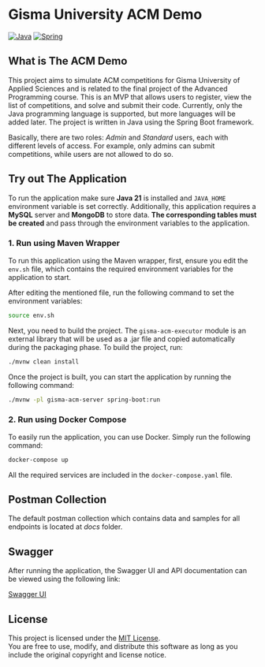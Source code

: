 # **Gisma University ACM Demo**

[![Java](https://img.shields.io/badge/Java-21-orange)](https://openjdk.org/projects/jdk/21/)
[![Spring](https://img.shields.io/badge/SpringBoot-3.4.2-green)](https://spring.io/blog/2025/01/23/spring-boot-3-4-2-available-now)

## What is The ACM Demo

This project aims to simulate ACM competitions for Gisma University of Applied Sciences and is related to the final
project of the Advanced Programming course. This is an MVP that allows users to register, view the list of competitions,
and solve and submit their code. Currently, only the Java programming language is supported, but more languages will be
added later. The project is written in Java using the Spring Boot framework.

Basically, there are two roles: <i>Admin</i> and <i>Standard</i> users, each with different levels of access. For
example, only admins
can submit competitions, while users are not allowed to do so.

## Try out The Application

To run the application make sure <b>Java 21</b> is installed and `JAVA_HOME` environment variable is set
correctly. Additionally, this application requires a <b>MySQL</b> server and <b>MongoDB</b> to store data.
<b>The corresponding tables must be created</b> and pass through the environment variables to the application.

### 1. Run using Maven Wrapper

To run this application using the Maven wrapper, first, ensure you edit the `env.sh` file, which contains the required
environment variables for the application to start.

After editing the mentioned file, run the following command to set the environment variables:

```bash
source env.sh
```

Next, you need to build the project. The `gisma-acm-executor` module is an external library that will be used as a .jar
file and copied automatically during the packaging phase. To build the project, run:

```bash
./mvnw clean install
```

Once the project is built, you can start the application by running the following command:

```bash
./mvnw -pl gisma-acm-server spring-boot:run
```

### 2. Run using Docker Compose

To easily run the application, you can use Docker. Simply run the following command:

```bash
docker-compose up
```

All the required services are included in the `docker-compose.yaml` file.

## Postman Collection

The default postman collection which contains data and samples for all endpoints is located at <i>docs</i> folder.

## Swagger

After running the application, the Swagger UI and API documentation can be viewed using the following link:

<a href="http://localhost:8080/swagger-ui/">Swagger UI</a>

## License

This project is licensed under the [MIT License](LICENSE).  
You are free to use, modify, and distribute this software as long as you include the original copyright and license
notice.